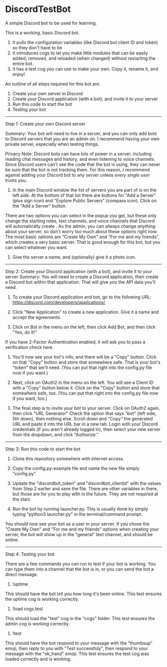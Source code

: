 # DiscordTestBot #

A simple Discord bot to be used for learning.

This is a working, basic Discord bot.

1. It pulls the configuration variables (like Discord bot client ID and token) so they don't have to be 
1. It introduces cogs to let you make little modules that can be easily added, removed, and reloaded (when changed) without restarting the entire bot.
1. It has a test cog you can use to make your own. Copy it, rename it, and enjoy!


An outline of all steps required for this bot are:
1. Create your own server in Discord
1. Create your Discord application (with a bot), and invite it to your server
1. Run this code to start the bot
1. Testing your bot

---

Step 1: Create your own Discord server

 Summary: Your bot will need to live in a server, and you can only add bots to Discord servers that you are an admin on. I recommend having your own private server, especially when testing things.

 Privacy Note: Discord bots can have lots of power in a server, including reading chat messages and history, and even listening to voice channels. Since Discord users can't see the code that the bot is using, they can never be sure that the bot is not tracking them. For this reason, I recommend against adding your Discord bot to any server unless _every single user_ trusts you.

1. In the main Discord window the list of servers you are part of is on the left side. At the bottom of that list there are buttons for "Add a Server" (plus sign icon) and "Explore Public Servers" (compass icon). Click on the "Add a Server" button.

 There are two options you can select in the popup you get, but these only change the starting roles, text channels, and voice channels that Discord will automatically create . As the admin, you can _always_ change _anything_ about your server, so don't worry too much about these options right now. The most basic options are "Create My Own" and "For me and my friends", which creates a very basic server. That is good enough for this bot, but you can select whatever you want.

1. Give the server a name, and (optionally) give it a photo icon.

---

Step 2: Create your Discord application (with a bot), and invite it to your server
Summary: You will need to create a Discord application, then create a Discord bot within that application. That will give you the API data you'll need.

1. To create your Discord application and bot, go to the following URL: https://discord.com/developers/applications/

1. Click "New Application" to create a new application. Give it a name and accept the agreements.

1. Click on Bot in the menu on the left, then click Add Bot, and then click "Yes, do it!"

 If you have 2-Factor Authentication enabled, it will ask you to pass a verification check here.

1. You'll now see your bot's info, and there will be a "Copy" button. Click on that "Copy" button and store that somewhere safe.
That is your bot's "token" that we'll need. (You can put that right into the config.py file now if you want.)

1. Next, click on OAuth2 in the menu on the left. You will see a Client ID with a "Copy" button below it. Click on the "Copy" button and store that somewhere safe, too. (You can put that right into the config.py file now if you want, too.)

1. The final step is to invite your bot to your server. Click on OAuth2 again, then click "URL Generator"
 Check the option that says "bot" (left side, 5th down), then nothing else. Scroll down and "Copy" the generated URL and paste it into the URL bar in a new tab. Login with your Discord credentials (if you aren't already logged in), then select your new server from the dropdown, and click "Authorize."


---

Step 3: Run this code to start the bot

1. Clone this repository somewhere with internet access.

1. Copy the config.py-example file and name the new file simply "config.py".

1. Update the "discordbot_token" and "discordbot_clientid" with the values from Step 2 earlier and save the file.
    There are other variables in there, but those are for you to play with in the future. They are not required at the start.

1. Run the bot by running launcher.py. This is usually done by simply typing "python3 launcher.py" in the terminal/command prompt.

You should now see your bot as a user in your server. If you chose the "Create My Own" and "For me and my friends" options when creating your server, the bot will show up in the "general" text channel, and should be online.

---

Step 4: Testing your bot

There are a few commands you can run to test if your bot is working. You can type them into a channel that the bot is in, or you can send the bot a direct message.

1. !uptime

 This should have the bot tell you how long it's been online. This test ensures the uptime cog is working correctly.

1. !load cogs.test

 This should load the "test" cog in the "cogs" folder. This test ensures the admin cog is working correctly.

1. !test

 This should have the bot respond to your message with the "thumbsup" emoji, then reply to you with "Test successfuly", then respond to your message with the "ok_hand" emoji. This test ensures the test cog was loaded correctly and is working.
